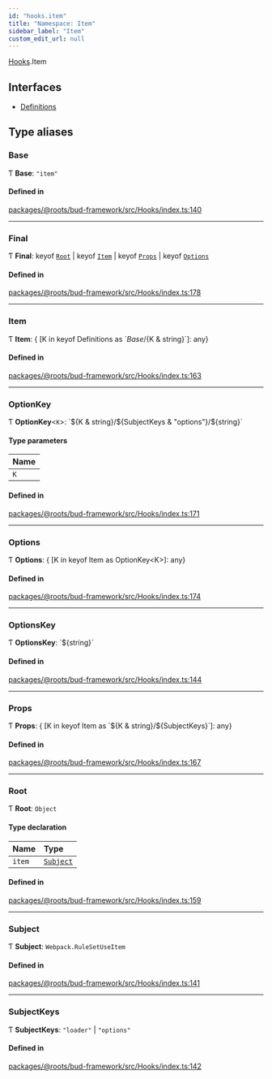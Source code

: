```yaml
---
id: "hooks.item"
title: "Namespace: Item"
sidebar_label: "Item"
custom_edit_url: null
---
```


[Hooks](hooks.md).Item

## Interfaces

- [Definitions](../interfaces/hooks.item.definitions.md)

## Type aliases

### Base

Ƭ **Base**: ``"item"``

#### Defined in

[packages/@roots/bud-framework/src/Hooks/index.ts:140](https://github.com/roots/bud/blob/e6633219/packages/@roots/bud-framework/src/Hooks/index.ts#L140)

___

### Final

Ƭ **Final**: keyof [`Root`](hooks.item.md#root) \| keyof [`Item`](hooks.item.md#item) \| keyof [`Props`](hooks.item.md#props) \| keyof [`Options`](hooks.item.md#options)

#### Defined in

[packages/@roots/bud-framework/src/Hooks/index.ts:178](https://github.com/roots/bud/blob/e6633219/packages/@roots/bud-framework/src/Hooks/index.ts#L178)

___

### Item

Ƭ **Item**: { [K in keyof Definitions as \`${Base}/${K & string}\`]: any}

#### Defined in

[packages/@roots/bud-framework/src/Hooks/index.ts:163](https://github.com/roots/bud/blob/e6633219/packages/@roots/bud-framework/src/Hooks/index.ts#L163)

___

### OptionKey

Ƭ **OptionKey**<`K`\>: \`${K & string}/${SubjectKeys & "options"}/${string}\`

#### Type parameters

| Name |
| :------ |
| `K` |

#### Defined in

[packages/@roots/bud-framework/src/Hooks/index.ts:171](https://github.com/roots/bud/blob/e6633219/packages/@roots/bud-framework/src/Hooks/index.ts#L171)

___

### Options

Ƭ **Options**: { [K in keyof Item as OptionKey<K\>]: any}

#### Defined in

[packages/@roots/bud-framework/src/Hooks/index.ts:174](https://github.com/roots/bud/blob/e6633219/packages/@roots/bud-framework/src/Hooks/index.ts#L174)

___

### OptionsKey

Ƭ **OptionsKey**: \`${string}\`

#### Defined in

[packages/@roots/bud-framework/src/Hooks/index.ts:144](https://github.com/roots/bud/blob/e6633219/packages/@roots/bud-framework/src/Hooks/index.ts#L144)

___

### Props

Ƭ **Props**: { [K in keyof Item as \`${K & string}/${SubjectKeys}\`]: any}

#### Defined in

[packages/@roots/bud-framework/src/Hooks/index.ts:167](https://github.com/roots/bud/blob/e6633219/packages/@roots/bud-framework/src/Hooks/index.ts#L167)

___

### Root

Ƭ **Root**: `Object`

#### Type declaration

| Name | Type |
| :------ | :------ |
| `item` | [`Subject`](hooks.item.md#subject) |

#### Defined in

[packages/@roots/bud-framework/src/Hooks/index.ts:159](https://github.com/roots/bud/blob/e6633219/packages/@roots/bud-framework/src/Hooks/index.ts#L159)

___

### Subject

Ƭ **Subject**: `Webpack.RuleSetUseItem`

#### Defined in

[packages/@roots/bud-framework/src/Hooks/index.ts:141](https://github.com/roots/bud/blob/e6633219/packages/@roots/bud-framework/src/Hooks/index.ts#L141)

___

### SubjectKeys

Ƭ **SubjectKeys**: ``"loader"`` \| ``"options"``

#### Defined in

[packages/@roots/bud-framework/src/Hooks/index.ts:142](https://github.com/roots/bud/blob/e6633219/packages/@roots/bud-framework/src/Hooks/index.ts#L142)
